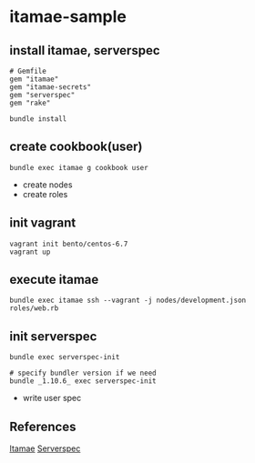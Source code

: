 # itamae-sample

## install itamae, serverspec
```
# Gemfile
gem "itamae"
gem "itamae-secrets"
gem "serverspec"
gem "rake"

bundle install
```

## create cookbook(user)
```
bundle exec itamae g cookbook user
```

- create nodes
- create roles

## init vagrant
```
vagrant init bento/centos-6.7
vagrant up
```

## execute itamae
```
bundle exec itamae ssh --vagrant -j nodes/development.json roles/web.rb
```

## init serverspec
```
bundle exec serverspec-init

# specify bundler version if we need
bundle _1.10.6_ exec serverspec-init
```

- write user spec



## References
[Itamae](http://itamae.kitchen/)
[Serverspec](http://serverspec.org/)
